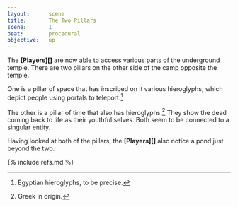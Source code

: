 ```yaml
---
layout:      scene
title:       The Two Pillars
scene:       1
beat:        procedural
objective:   up
---
```


The **[Players][]** are now able to access various parts of the underground temple.
There are two pillars on the other side of the camp opposite the temple.

One is a pillar of space that has inscribed on it various hieroglyphs,
which depict people using portals to teleport.[^0]

The other is a pillar of time that also has hieroglyphs.[^1]
They show the dead coming back to life as their youthful selves.
Both seem to be connected to a singular entity.

Having looked at both of the pillars,
the **[Players][]** also notice a pond just beyond the two.


[^0]: Egyptian hieroglyphs, to be precise.
[^1]: Greek in origin.

{% include refs.md %}
